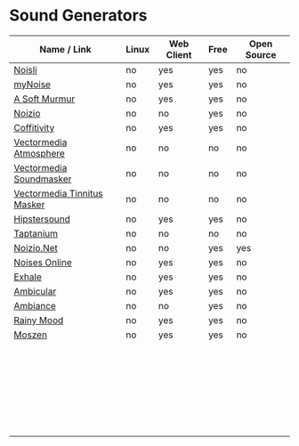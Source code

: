 # Sound Generators

| Name / Link                                                                         | Linux | Web Client | Free | Open Source |
| ----------------------------------------------------------------------------------- | ----- | ---------- | ---- | ----------- |
| [Noisli](https://www.noisli.com/)                                                   | no    | yes        | yes  | no          |
| [myNoise](https://mynoise.net/)                                                     | no    | yes        | yes  | no          |
| [A Soft Murmur](https://asoftmurmur.com/)                                           | no    | yes        | yes  | no          |
| [Noizio](http://noiz.io/)                                                           | no    | no         | yes  | no          |
| [Coffitivity](https://coffitivity.com/)                                             | no    | yes        | yes  | no          |
| [Vectormedia Atmosphere](http://www.vectormediasoftware.com/atmdeluxehome.htm)      | no    | no         | no   | no          |
| [Vectormedia Soundmasker](http://www.vectormediasoftware.com/soundmaskerhome.htm)   | no    | no         | no   | no          |
| [Vectormedia Tinnitus Masker](http://www.vectormediasoftware.com/tinmaskerhome.htm) | no    | no         | no   | no          |
| [Hipstersound](https://hipstersound.com/)                                           | no    | yes        | yes  | no          |
| [Taptanium](http://taptanium.com/)                                                  | no    | no         | no   | no          |
| [Noizio.Net](https://sourceforge.net/projects/noizio-net/)                          | no    | no         | yes  | yes         |
| [Noises Online](https://noises.online/)                                             | no    | yes        | yes  | no          |
| [Exhale](https://exhale.soundgrail.com/)                                            | no    | yes        | yes  | no          |
| [Ambicular](http://www.ambicular.com/)                                              | no    | yes        | yes  | no          |
| [Ambiance](https://www.microsoft.com/en-us/p/ambiance/9p9bngqtdgrt)                 | no    | no         | yes  | no          |
| [Rainy Mood](https://www.rainymood.com/)                                            | no    | yes        | yes  | no          |
| [Moszen](https://www.moszen.com/)                                                   | no    | yes        | yes  | no          |
| []() |  |  |  |  |
| []() |  |  |  |  |
| []() |  |  |  |  |
| []() |  |  |  |  |
| []() |  |  |  |  |
| []() |  |  |  |  |
| []() |  |  |  |  |
| []() |  |  |  |  |
| []() |  |  |  |  |
| []() |  |  |  |  |
| []() |  |  |  |  |
| []() |  |  |  |  |
| []() |  |  |  |  |
| []() |  |  |  |  |
| []() |  |  |  |  |
| []() |  |  |  |  |
| []() |  |  |  |  |
| []() |  |  |  |  |
| []() |  |  |  |  |
| []() |  |  |  |  |
| []() |  |  |  |  |
| []() |  |  |  |  |
| []() |  |  |  |  |
| []() |  |  |  |  |
| []() |  |  |  |  |
| []() |  |  |  |  |
| []() |  |  |  |  |
| []() |  |  |  |  |
